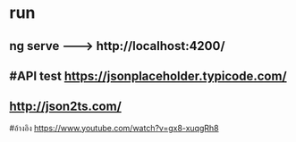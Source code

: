 # run
ng serve ---> http://localhost:4200/
------------
#API test
https://jsonplaceholder.typicode.com/
---
http://json2ts.com/
----
#อ้างอิง
https://www.youtube.com/watch?v=gx8-xuqgRh8
